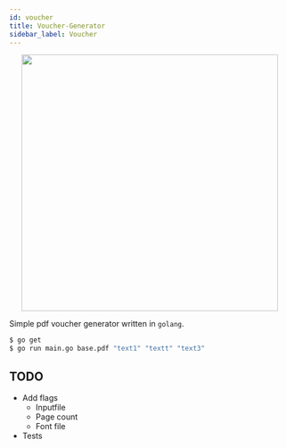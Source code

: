 ```yaml
---
id: voucher
title: Voucher-Generator
sidebar_label: Voucher
---
```


<p align="center">
    <img width="460" src="/img/itdagene-grey.png">
</p>

Simple pdf voucher generator written in `golang`.

```zsh
$ go get
$ go run main.go base.pdf "text1" "textt" "text3"
```

## TODO

- Add flags
  - Inputfile
  - Page count
  - Font file
- Tests